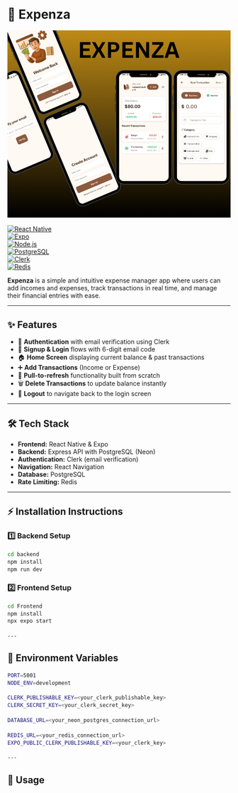 # 📱 Expenza

![Expenza Banner](/Frontend//assets/images/banner.png)

[![React Native](https://img.shields.io/badge/React%20Native-0.74-blue?style=for-the-badge&logo=react)](https://reactnative.dev/)  
[![Expo](https://img.shields.io/badge/Expo-51.0-black?style=for-the-badge&logo=expo)](https://expo.dev/)  
[![Node.js](https://img.shields.io/badge/Node.js-Express-green?style=for-the-badge&logo=node.js)](https://expressjs.com/)  
[![PostgreSQL](https://img.shields.io/badge/PostgreSQL-Neon-336791?style=for-the-badge&logo=postgresql)](https://neon.tech/)  
[![Clerk](https://img.shields.io/badge/Auth-Clerk-purple?style=for-the-badge&logo=clerk)](https://clerk.com/)  
[![Redis](https://img.shields.io/badge/Rate%20Limiting-Redis-red?style=for-the-badge&logo=redis)](https://redis.io/)  

**Expenza** is a simple and intuitive expense manager app where users can add incomes and expenses, track transactions in real time, and manage their financial entries with ease.  

---

## ✨ Features

- 🔐 **Authentication** with email verification using Clerk  
- 📝 **Signup & Login** flows with 6-digit email code  
- 🏠 **Home Screen** displaying current balance & past transactions  
- ➕ **Add Transactions** (Income or Expense)  
- 🔄 **Pull-to-refresh** functionality built from scratch  
- 🗑️ **Delete Transactions** to update balance instantly  
- 🚪 **Logout** to navigate back to the login screen  

---

## 🛠️ Tech Stack

- **Frontend:** React Native & Expo  
- **Backend:** Express API with PostgreSQL (Neon)  
- **Authentication:** Clerk (email verification)  
- **Navigation:** React Navigation  
- **Database:** PostgreSQL  
- **Rate Limiting:** Redis  

---

## ⚡ Installation Instructions

### 1️⃣ Backend Setup
```bash
cd backend
npm install
npm run dev
```
### 2️⃣ Frontend Setup
```bash
cd Frontend
npm install
npx expo start

---

```
## 🔑 Environment Variables
```bash
PORT=5001
NODE_ENV=development

CLERK_PUBLISHABLE_KEY=<your_clerk_publishable_key>
CLERK_SECRET_KEY=<your_clerk_secret_key>

DATABASE_URL=<your_neon_postgres_connection_url>

REDIS_URL=<your_redis_connection_url>
EXPO_PUBLIC_CLERK_PUBLISHABLE_KEY=<your_clerk_key>

---

```
## 🚀 Usage
```
